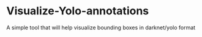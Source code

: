 # Visualize-Yolo-annotations
A simple tool that will help visualize bounding boxes in darknet/yolo format
